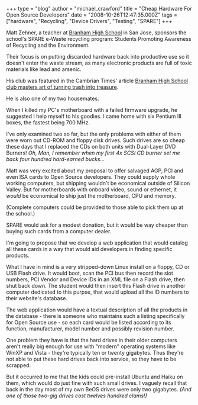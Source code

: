 +++
type = "blog"
author = "michael_crawford"
title = "Cheap Hardware For Open Source Developers"
date = "2008-10-26T12:47:35.000Z"
tags = ["hardware", "Recycling", "Device Drivers", "Testing", "SPARE"]
+++

Matt Zehner, a teacher at <a href="http://branham.cuhsd.org/">Branham High School</a> in San Jose, sponsors the school's SPARE e-Waste recycling program: Students Promoting Awareness of Recycling and the Environment.  

Their focus is on putting discarded hardware back into productive use so it doesn't enter the waste stream, as many electronic products are full of toxic materials like lead and arsenic.

His club was featured in the Cambrian Times' article <a href="http://www.cambriantimes.com/120407/waste.htm">Branham High School club masters art of turning trash into treasure</a>.
 
He is also one of my two housemates.  

When I killed my PC's motherboard with a failed firmware upgrade, he suggested I help myself to his goodies.  I came home with six Pentium III boxes, the fastest being 700 MHz.  

I've only examined two so far, but the only problems with either of them were worn out CD-ROM and floppy disk drives.  Such drives are so cheap these days that I replaced the CDs on both units with Dual-Layer DVD Burners!  <i>Oh, Man, I remember when my first 4x SCSI CD burner set me back four hundred hard-earned bucks...</i>

Matt was very excited about my proposal to offer salvaged AGP, PCI and even ISA cards to Open Source developers.  They could supply whole working computers, but shipping wouldn't be economical outside of Silicon Valley.  But for motherboards with onboard video, sound or ethernet, it <em>would</em> be economical to ship just the motherboard, CPU and memory.

(Complete computers could be provided to those able to pick them up at the school.)

SPARE would ask for a modest donation, but it would be way cheaper than buying such cards from a computer dealer.

I'm going to propose that we develop a web application that would catalog all these cards in a way that would aid developers in finding specific products.  

What I have in mind is a very stripped-down Linux install on a floppy, CD or USB Flash drive.  It would boot, scan the PCI bus then record the slot numbers, PCI Vendor and Device IDs in an XML file on a Flash drive, then shut back down.  The student would then insert this Flash drive in another computer dedicated to this purpse, that would upload all the ID numbers to their website's database.

The web application would have a textual description of all the products in the database - there is someone who maintains such a listing specifically for Open Source use - so each card would be listed according to its function, manufacturer, model number and possibly revision number.

One problem they have is that the hard drives in their older computers aren't really big enough for use with "modern" operating systems like WinXP and Vista - they're typically ten or twenty gigabytes.  Thus they're not able to put these hard drives back into service, so they have to be scrapped.

But it occurred to me that the kids could pre-install Ubuntu and Haiku on them, which would do just fine with such small drives.  I vaguely recall that back in the day most of my own BeOS drives were only two gigabytes.  <i>(And one of those two-gig drives cost twelves hundred clams!)</i>